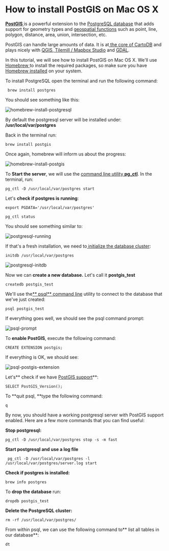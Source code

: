 

# How to install PostGIS on Mac OS X

[**PostGIS** ][1]is a powerful extension to the [PostgreSQL database][2] that adds support for geometry types and [geospatial functions][3] such as point, line, polygon, distance, area, union, intersection, etc.

PostGIS can handle large amounts of data. It is at[ the core of CartoDB][4] and plays nicely with [QGIS][5],[ Tilemill / Mapbox Studio][6] and [GDAL][7].

In this tutorial, we will see how to install PostGIS on Mac OS X. We'll use [Homebrew ][8]to install the required packages, so make sure you have[ ][8][Homebrew installed][8] on your system.

 

To install PostgreSQL open the terminal and run the following command:

     brew install postgres

You should see something like this:

![homebrew-install-postgresql][9]

By default the postgresql server will be installed under: **/usr/local/var/postgres**

 

Back in the terminal run:

    brew install postgis

Once again, homebrew will inform us about the progress:

![homebrew-install-postgis][10]

 

 

To **Start the server**, we will use the [command line utility **pg_ctl**][11]. In the terminal, run:

    pg_ctl -D /usr/local/var/postgres start

 

Let's **check if postgres is running**:

    export PGDATA='/usr/local/var/postgres'

    pg_ctl status

You should see something similar to:

![postgresql-running][12]

 

If that's a fresh installation, we need to[ initialize the database cluster][13]:

    initdb /usr/local/var/postgres

![postgresql-initdb][14]

Now we can **create a new database.** Let's call it **postgis_test**

    createdb postgis_test

 

We'll use the[** psql** command line][15] utility to connect to the database that we've just created:

    psql postgis_test

If everything goes well, we should see the psql command prompt:

![psql-prompt][16]

 

 

To **enable PostGIS**, execute the following command:

    CREATE EXTENSION postgis;

If everything is OK, we should see:

![psql-postgis-extension][17]

 

Let's** check if we have [PostGIS support][18]**:

    SELECT PostGIS_Version();

 

 

To **quit psql, **type the following command:

    q

 

By now, you should have a working postgresql server with PostGIS support enabled. Here are a few more commands that you can find useful:

 

**Stop postgresql:**

    pg_ctl -D /usr/local/var/postgres stop -s -m fast

 

**Start postgresql **and** use a log file**

     pg_ctl -D /usr/local/var/postgres -l /usr/local/var/postgres/server.log start

 

**Check if postgres is installed:**

    brew info postgres

 

To **drop the database** run:

    dropdb postgis_test

 

**Delete the PostgreSQL cluster:**

    rm -rf /usr/local/var/postgres/

 

From within psql, we can use the following command to** list all tables in our database**:

    dt

[1]: http://postgis.net/
[2]: http://www.postgresql.org/
[3]: http://postgis.net/docs/PostGIS_Special_Functions_Index.html
[4]: http://docs.cartodb.com/cartodb-platform/sql-api.html
[5]: http://www.gistutor.com/quantum-gis/20-intermediate-quantum-gis-tutorials/34-working-with-your-postgis-layers-using-quantum-gis-qgis.html
[6]: https://www.mapbox.com/tilemill/docs/guides/postgis-work/
[7]: http://www.gdal.org/drv_pg.html
[8]: http://brew.sh/
[9]: http://morphocode.com/wp-content/uploads/2014/11/homebrew-install-postgresql.png
[10]: http://morphocode.com/wp-content/uploads/2014/11/homebrew-install-postgis.png
[11]: http://www.postgresql.org/docs/9.3/static/app-pg-ctl.html
[12]: http://morphocode.com/wp-content/uploads/2014/11/postgresql-running.png
[13]: http://www.postgresql.org/docs/9.3/static/app-initdb.html
[14]: http://morphocode.com/wp-content/uploads/2014/11/postgresql-initdb.png
[15]: http://www.postgresql.org/docs/9.2/static/app-psql.html
[16]: http://morphocode.com/wp-content/uploads/2014/11/psql-prompt1.png
[17]: http://morphocode.com/wp-content/uploads/2014/11/psql-postgis-extension.png
[18]: http://postgis.net/docs/PostGIS_Version.html
  
